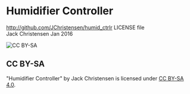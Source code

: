 # Humidifier Controller #
http://github.com/JChristensen/humid_ctrlr
LICENSE file  
Jack Christensen Jan 2016  

![CC BY-SA](http://mirrors.creativecommons.org/presskit/buttons/88x31/png/by-sa.png)
## CC BY-SA ##
"Humidifier Controller" by Jack Christensen is licensed under [CC BY-SA 4.0](http://creativecommons.org/licenses/by-sa/4.0/).